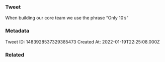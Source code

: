 ### Tweet
When building our core team we use the phrase “Only 10’s”

### Metadata
Tweet ID: 1483928537329385473
Created At: 2022-01-19T22:25:08.000Z

### Related

